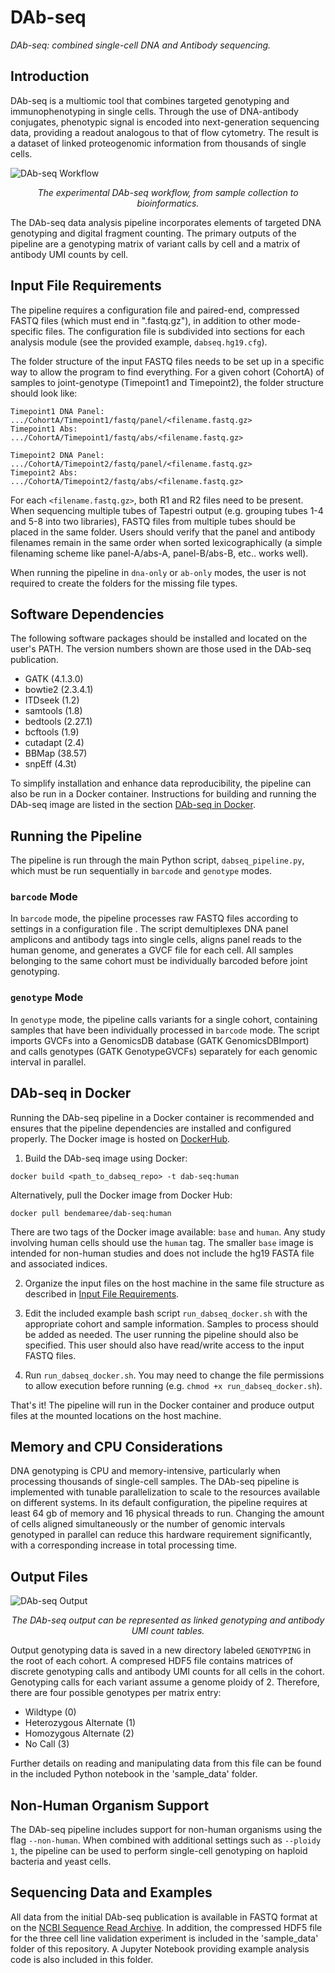# DAb-seq
<i>DAb-seq: combined single-cell DNA and Antibody sequencing.</i>

## Introduction

DAb-seq is a multiomic tool that combines targeted genotyping and immunophenotyping in single cells. Through the use of DNA-antibody conjugates, phenotypic signal is encoded into next-generation sequencing data, providing a readout analogous to that of flow cytometry. The result is a dataset of linked proteogenomic information from thousands of single cells.

![DAb-seq Workflow](https://i.imgur.com/2Z2GTey.png)
<p align="center"><i>The experimental DAb-seq workflow, from sample collection to bioinformatics.</i><br></p>

The DAb-seq data analysis pipeline incorporates elements of targeted DNA genotyping and digital fragment counting. The primary outputs of the pipeline are a genotyping matrix of variant calls by cell and a matrix of antibody UMI counts by cell.

## Input File Requirements

The pipeline requires a configuration file and paired-end, compressed FASTQ files (which must end in ".fastq.gz"), in addition to other mode-specific files. The configuration file is subdivided into sections for each analysis module (see the provided example, `dabseq.hg19.cfg`).

The folder structure of the input FASTQ files needs to be set up in a specific way to allow the program to find everything. For a given cohort (CohortA) of samples to joint-genotype (Timepoint1 and Timepoint2), the folder structure should look like:
```
Timepoint1 DNA Panel:   .../CohortA/Timepoint1/fastq/panel/<filename.fastq.gz>
Timepoint1 Abs:         .../CohortA/Timepoint1/fastq/abs/<filename.fastq.gz>

Timepoint2 DNA Panel:   .../CohortA/Timepoint2/fastq/panel/<filename.fastq.gz>
Timepoint2 Abs:         .../CohortA/Timepoint2/fastq/abs/<filename.fastq.gz>
```
For each `<filename.fastq.gz>`, both R1 and R2 files need to be present. When sequencing multiple tubes of Tapestri output (e.g. grouping tubes 1-4 and 5-8 into two libraries), FASTQ files from multiple tubes should be placed in the same folder. Users should verify that the panel and antibody filenames remain in the same order when sorted lexicographically (a simple filenaming scheme like panel-A/abs-A, panel-B/abs-B, etc.. works well).

When running the pipeline in `dna-only` or `ab-only` modes, the user is not required to create the folders for the missing file types.

## Software Dependencies

The following software packages should be installed and located on the user's PATH. The version numbers shown are those used in the DAb-seq publication.

* GATK (4.1.3.0)
* bowtie2 (2.3.4.1)
* ITDseek (1.2)
* samtools (1.8)
* bedtools (2.27.1)
* bcftools (1.9)
* cutadapt (2.4)
* BBMap (38.57)
* snpEff (4.3t)

To simplify installation and enhance data reproducibility, the pipeline can also be run in a Docker container. Instructions for building and running the DAb-seq image are listed in the section [DAb-seq in Docker](##dab-seq-in-docker).

## Running the Pipeline

The pipeline is run through the main Python script, `dabseq_pipeline.py`, which must be run sequentially in `barcode` and `genotype` modes.

### `barcode` Mode

In `barcode` mode, the pipeline processes raw FASTQ files according to settings in a configuration file . The script demultiplexes DNA panel amplicons and antibody tags into single cells, aligns panel reads to the human genome, and generates a GVCF file for each cell. All samples belonging to the same cohort must be individually barcoded before joint genotyping.

### `genotype` Mode

In `genotype` mode, the pipeline calls variants for a single cohort, containing samples that have been individually processed in `barcode` mode. The script imports GVCFs into a GenomicsDB database (GATK GenomicsDBImport) and calls genotypes (GATK GenotypeGVCFs) separately for each genomic interval in parallel.

## DAb-seq in Docker

Running the DAb-seq pipeline in a Docker container is recommended and ensures that the pipeline dependencies are installed and configured properly. The Docker image is hosted on [DockerHub](https://hub.docker.com/r/bendemaree/dab-seq).

1. Build the DAb-seq image using Docker:
```
docker build <path_to_dabseq_repo> -t dab-seq:human
```

Alternatively, pull the Docker image from Docker Hub:

```
docker pull bendemaree/dab-seq:human
```

There are two tags of the Docker image available: `base` and `human`. Any study involving human cells should use the `human` tag. The smaller `base` image is intended for non-human studies and does not include the hg19 FASTA file and associated indices.

2. Organize the input files on the host machine in the same file structure as described in [Input File Requirements](##input-file-requirements).

3. Edit the included example bash script `run_dabseq_docker.sh` with the appropriate cohort and sample information. Samples to process should be added as needed. The user running the pipeline should also be specified. This user should also have read/write access to the input FASTQ files.

4. Run `run_dabseq_docker.sh`. You may need to change the file permissions to allow execution before running (e.g. `chmod +x run_dabseq_docker.sh`).

That's it! The pipeline will run in the Docker container and produce output files at the mounted locations on the host machine.

## Memory and CPU Considerations

DNA genotyping is CPU and memory-intensive, particularly when processing thousands of single-cell samples. The DAb-seq pipeline is implemented with tunable parallelization to scale to the resources available on different systems. In its default configuration, the pipeline requires at least 64 gb of memory and 16 physical threads to run. Changing the amount of cells aligned simultaneously or the number of genomic intervals genotyped in parallel can reduce this hardware requirement significantly, with a corresponding increase in total processing time.

## Output Files


![DAb-seq Output](https://i.imgur.com/rUMK27M.png)
<p align="center"><i>The DAb-seq output can be represented as linked genotyping and antibody UMI count tables.</i><br></p>

Output genotyping data is saved in a new directory labeled `GENOTYPING` in the root of each cohort. A compresed HDF5 file contains matrices of discrete genotyping calls and antibody UMI counts for all cells in the cohort. Genotyping calls for each variant assume a genome ploidy of 2. Therefore, there are four possible genotypes per matrix entry:

* Wildtype (0)
* Heterozygous Alternate (1)
* Homozygous Alternate (2)
* No Call (3)

Further details on reading and manipulating data from this file can be found in the included Python notebook in the 'sample_data' folder.

## Non-Human Organism Support

The DAb-seq pipeline includes support for non-human organisms using the flag `--non-human`. When combined with additional settings such as `--ploidy 1`, the pipeline can be used to perform single-cell genotyping on haploid bacteria and yeast cells.

## Sequencing Data and Examples

All data from the initial DAb-seq publication is available in FASTQ format at on the [NCBI Sequence Read Archive](https://www.ncbi.nlm.nih.gov/bioproject/PRJNA602320). In addition, the compressed HDF5 file for the three cell line validation experiment is included in the 'sample_data' folder of this repository. A Jupyter Notebook providing example analysis code is also included in this folder.
